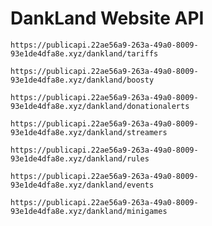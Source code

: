 # DankLand Website API
```https://publicapi.22ae56a9-263a-49a0-8009-93e1de4dfa8e.xyz/dankland/tariffs```

```https://publicapi.22ae56a9-263a-49a0-8009-93e1de4dfa8e.xyz/dankland/boosty```

```https://publicapi.22ae56a9-263a-49a0-8009-93e1de4dfa8e.xyz/dankland/donationalerts```

```https://publicapi.22ae56a9-263a-49a0-8009-93e1de4dfa8e.xyz/dankland/streamers```

```https://publicapi.22ae56a9-263a-49a0-8009-93e1de4dfa8e.xyz/dankland/rules```

```https://publicapi.22ae56a9-263a-49a0-8009-93e1de4dfa8e.xyz/dankland/events```

```https://publicapi.22ae56a9-263a-49a0-8009-93e1de4dfa8e.xyz/dankland/minigames```
